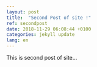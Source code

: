 ```yaml
---
layout: post
title:  "Second Post of site !"
ref: secondpost
date: 2018-11-29 06:08:44 +0100
categories: jekyll update
lang: en
---
```

<div class="post-inner-main"><p>This is second post of site...</p></div>
